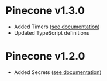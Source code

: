 # Pinecone v1.3.0

* Added Timers ([see documentation](https://github.com/LorenzoVernazza/Pinecone/blob/master/README.md#timers))
* Updated TypeScript definitions

# Pinecone v1.2.0

* Added Secrets ([see documentation](https://github.com/LorenzoVernazza/Pinecone/blob/master/README.md#secrets))
